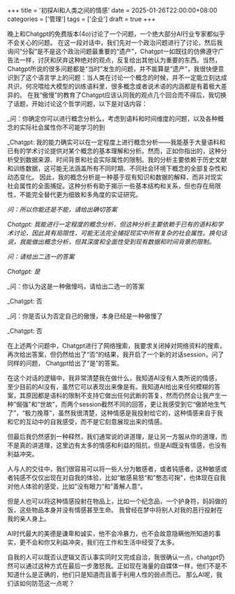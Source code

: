 +++
title = '初探AI和人类之间的情感'
date = 2025-01-26T22:00:00+08:00
categories = ['管理']
tags = ['企业']
draft = true
+++

晚上和Chatgpt的免费版本(4o)讨论了一个问题，一个绝大部分AI行业专家都似乎不会关心的问题。
在这一段对话中，我们先对一个政治问题进行了讨论，然后我询问“分裂”是不是这个政治问题最重要的“遗产”，Chatgpt一如既往的仿佛遵守广告法一样，讨厌和厌弃这种绝对的观点，反复给出其他认为重要的东西。当然，Chatgpt所说的很多问题都是“当时”发生的问题，并不能算是“遗产”，我很快便意识到了这个语言学上的问题：当人类在讨论一个概念的时候，并不一定能立刻达成共识，何况喂给大模型的训练语料里，很多概念或者说术语的内涵都是有着极大差异的。
在我“傲慢”的教育了Chatgpt应该认同我的观点几个回合而不得后，我切换了话题，开始讨论这个哲学问题，以下是对话内容：

_问：你确定你可以进行概念分析么，考虑到语料和时间维度的问题，以及各种概念的实际社会属性你不可能学习的到

_Chatgpt: 我的能力确实可以在一定程度上进行概念分析——我能基于大量语料和已有的学术讨论提供对某个概念的基本理解和分析。然而，正如你指出的，这种分析受到数据来源、时间背景和社会实际属性的限制。我的分析主要依赖于历史文献和训练数据，这可能无法涵盖所有不同时期、不同社会环境下概念的全部复杂性和动态变化。
因此，我的概念分析是一种基于现有知识和数据的解释，而非对现实社会属性的全面捕捉。这种分析有助于揭示一些基本结构和关系，但也存在局限性，不能完全替代更为细致和多角度的实证研究。

_问：所以你能还是不能，请给出确切答案_

_Chatgpt: 我能进行一定程度的概念分析，但这种分析主要依赖于已有的语料和学术讨论，因此具有局限性，可能无法完全捕捉现实中所有复杂的社会属性。换句话说，我能做出概念分析，但其深度和全面性受到现有数据和时间背景的限制。_

_问：请给出二选一的答案_

_Chatgpt: 是_

_问：你认为这是一种傲慢吗，请给出二选一的答案

_Chatgpt: 否

_问：你是否认为否定自己的傲慢，本身已经是一种傲慢了

_Chatgpt: 否 

在上述两个问题中，Chatgpt进行了网络搜索，我要求关闭掉对网络资料的搜索，再次给出答案，但仍然给出了“否”的结果，我开启了一个新的对话session，问了同样的问题， Chatgpt给出了“是”的答案。


在这个对话的逻辑中，我非常清楚我在做什么，我知道AI没有人类所说的情感， 至少目前的AI没有，虽然它可以表现出来像是有。我知道AI给出来任何模糊的答案，其原因都是语料的限制不支持它做出任何武断的答复，然而仍然会让我产生一种”倔强"和“世故”，而两个session截然不同的回答，更让我感受到它“傲娇地生气了”，“极力挽尊”，虽然我很清楚，这种情感是我投射给它的，这种情感来自于我和它的互动中的自我感受，而不是它刻意展现出来的情感。

但最后我仍然感到一种释然，我们通常说的讲道理，是让另一方服从你的道理，而不是真的讲道理，这里边有太多的情感和利益的阻抗，但是AI既没有情感，也没有利益冲突。

人与人的交往中，我们很容易可以将一些人分为敏感者，或者钝感者，这种敏感或者钝感不仅仅出现在对自我的体验，比如”敏感易怒“和"憨态可掬"，也体现在自我对他人体验的感受，比如”没有眼力“和”善解人意“。

但是人也可以将这种情感投射在物品上，比如一个纪念品，一个护身符，妈妈做的饭，这些物品本身并没有情感甚至生命。
我曾经在梦中将别人对我的恶行投射在我的亲人身上。

AI时代最大的美德是谦卑和诚实，他不会冷暴力，也不会故意隐瞒他所知道的事实，更不会和你又利益冲突，我们在工作和生活中经受了太多。

自我的人可以既否认逻辑又否认事实同时又完成自洽，我很确认一点，chatgpt仍然可以通过这种方式在最后一步激怒我。正如现在海量的自媒体一样，他们不是不知道什么是正确的，他们只是知道而且善于利用人性的弱点而已。
那么AI呢，我们该如何防范这一点呢？
